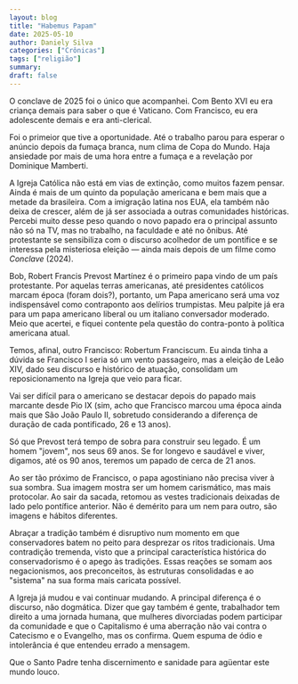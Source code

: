 ```yaml
---
layout: blog
title: "Habemus Papam"
date: 2025-05-10
author: Daniely Silva
categories: ["Crônicas"]
tags: ["religião"]
summary:
draft: false
---
```

O conclave de 2025 foi o único que acompanhei. Com Bento XVI eu era criança demais para saber o que é Vaticano. Com Francisco, eu era adolescente demais e era anti-clerical.

Foi o primeior que tive a oportunidade. Até o trabalho parou para esperar o anúncio depois da fumaça branca, num clima de Copa do Mundo. Haja ansiedade por mais de uma hora entre a fumaça e a revelação por Dominique Mamberti.

A Igreja Católica não está em vias de extinção, como muitos fazem pensar. Ainda é mais de um quinto da população americana e bem mais que a metade da brasileira. Com a imigração latina nos EUA, ela também não deixa de crescer, além de já ser associada a outras comunidades históricas. Percebi muito desse peso quando o novo papado era o principal assunto não só na TV, mas no trabalho, na faculdade e até no ônibus. Até protestante se sensibiliza com o discurso acolhedor de um pontífice e se interessa pela misteriosa eleição — ainda mais depois de um filme como *Conclave* (2024).

Bob, Robert Francis Prevost Martínez é o primeiro papa vindo de um país protestante. Por aquelas terras americanas, até presidentes católicos marcam época (foram dois?), portanto, um Papa americano será uma voz indispensável como contraponto aos delírios trumpistas. Meu palpite já era para um papa americano liberal ou um italiano conversador moderado. Meio que acertei, e fiquei contente pela questão do contra-ponto à política americana atual.

Temos, afinal, outro Francisco: Robertum Franciscum. Eu ainda tinha a dúvida se Francisco I seria só um vento passageiro, mas a eleição de Leão XIV, dado seu discurso e histórico de atuação, consolidam um reposicionamento na Igreja que veio para ficar.

Vai ser difícil para o americano se destacar depois do papado mais marcante desde Pio IX (sim, acho que Francisco marcou uma época ainda mais que São João Paulo II, sobretudo considerando a diferença de duração de cada pontificado, 26 e 13 anos).

Só que Prevost terá tempo de sobra para construir seu legado. É um homem "jovem", nos seus 69 anos. Se for longevo e saudável e viver, digamos, até os 90 anos, teremos um papado de cerca de 21 anos.

Ao ser tão próximo de Francisco, o papa agostiniano não precisa viver à sua sombra. Sua imagem mostra ser um homem carismático, mas mais protocolar. Ao sair da sacada, retomou as vestes tradicionais deixadas de lado pelo pontífice anterior. Não é demérito para um nem para outro, são imagens e hábitos diferentes.

Abraçar a tradição também é disruptivo num momento em que conservadores batem no peito para desprezar os ritos tradicionais. Uma contradição tremenda, visto que a principal característica histórica do conservadorismo é o apego às tradições. Essas reações se somam aos negacionismos, aos preconceitos, às estruturas consolidadas e ao "sistema" na sua forma mais caricata possível. 

A Igreja já mudou e vai continuar mudando. A principal diferença é o discurso, não dogmática. Dizer que gay também é gente, trabalhador tem direito a uma jornada humana, que mulheres divorciadas podem participar da comunidade e que o Capitalismo é uma aberração não vai contra o Catecismo e o Evangelho, mas os confirma. Quem espuma de ódio e intolerância é que entendeu errado a mensagem.

Que o Santo Padre tenha discernimento e sanidade para agüentar este mundo louco.
